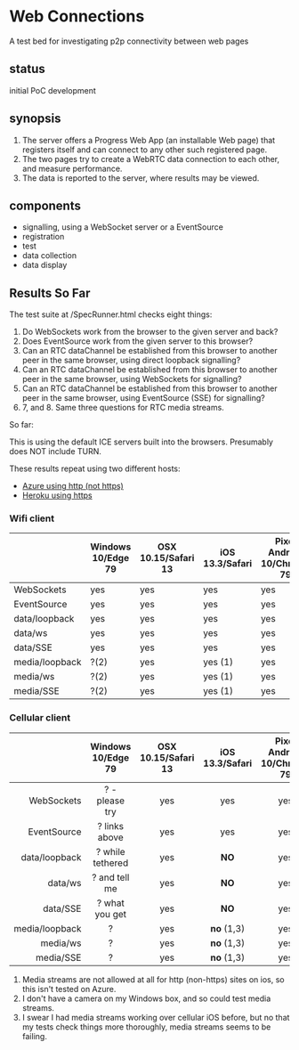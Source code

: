 # Web Connections

A test bed for investigating p2p connectivity between web pages

## status

initial PoC development

## synopsis

1. The server offers a Progress Web App (an installable Web page) that registers itself and can connect to any other such registered page.
2. The two pages try to create a WebRTC data connection to each other, and measure performance.
3. The data is reported to the server, where results may be viewed.

## components

- signalling, using a WebSocket server or a EventSource
- registration
- test
- data collection
- data display

## Results So Far

The test suite at /SpecRunner.html checks eight things:
1. Do WebSockets work from the browser to the given server and back?
2. Does EventSource work from the given server to this browser?
3. Can an RTC dataChannel be established from this browser to another peer in the same browser, using direct loopback signalling?
4. Can an RTC dataChannel be established from this browser to another peer in the same browser, using WebSockets for signalling?
5. Can an RTC dataChannel be established from this browser to another peer in the same browser, using EventSource (SSE) for signalling?
6. 7, and 8. Same three questions for RTC media streams.

So far:

This is using the default ICE servers built into the browsers. Presumably does NOT include TURN.

These results repeat using two different hosts:
- [Azure using http (not https)](http://52.183.27.25:8443/SpecRunner.html)
- [Heroku using https](https://intense-savannah-20051.herokuapp.com/SpecRunner.html)

### Wifi client

|              | Windows 10/Edge 79 | OSX 10.15/Safari 13 | iOS 13.3/Safari  | Pixel Android 10/Chrome 79|
|--------------|--------------------|---------------------|------------------|---------------------------|
|WebSockets    |yes                 |yes                  |yes               |yes                        |
|EventSource   |yes                 |yes                  |yes               |yes                        |
|data/loopback |yes                 |yes                  |yes               |yes                        |
|data/ws       |yes                 |yes                  |yes               |yes                        |
|data/SSE      |yes                 |yes                  |yes               |yes                        |
|media/loopback|?(2)                |yes                  |yes (1)           |yes                        |
|media/ws      |?(2)                |yes                  |yes (1)           |yes                        |
|media/SSE     |?(2)                |yes                  |yes (1)           |yes                        |

### Cellular client

|              | Windows 10/Edge 79 | OSX 10.15/Safari 13 | iOS 13.3/Safari  | Pixel Android 10/Chrome 79|
|-------------:|:------------------:|:-------------------:|:----------------:|:-------------------------:|
|WebSockets    |? - please try      |yes                  |yes               |yes                        |
|EventSource   |? links above       |yes                  |yes               |yes                        |
|data/loopback |? while tethered    |yes                  |**NO**            |yes                        |
|data/ws       |? and tell me       |yes                  |**NO**            |yes                        |
|data/SSE      |? what you get      |yes                  |**NO**            |yes                        |
|media/loopback|?                   |yes                  |**no** (1,3)      |yes                        |
|media/ws      |?                   |yes                  |**no** (1,3)      |yes                        |
|media/SSE     |?                   |yes                  |**no** (1,3)      |yes                        |

1. Media streams are not allowed at all for http (non-https) sites on ios, so this isn't tested on Azure.
2. I don't have a camera on my Windows box, and so could test media streams.
3. I swear I had media streams working over cellular iOS before, but no that my tests check things more thoroughly, media streams seems to be failing.